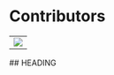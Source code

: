 # Contributors
<table>
	<tr>
		<td>
      <a href="https://github.com/jaypatel31/Making_First_Commit/graphs/contributors">
  <img src="https://contrib.rocks/image?repo=jaypatel31/Making_First_Commit" />
</a>
		</td>
	</tr>
</table>
## HEADING